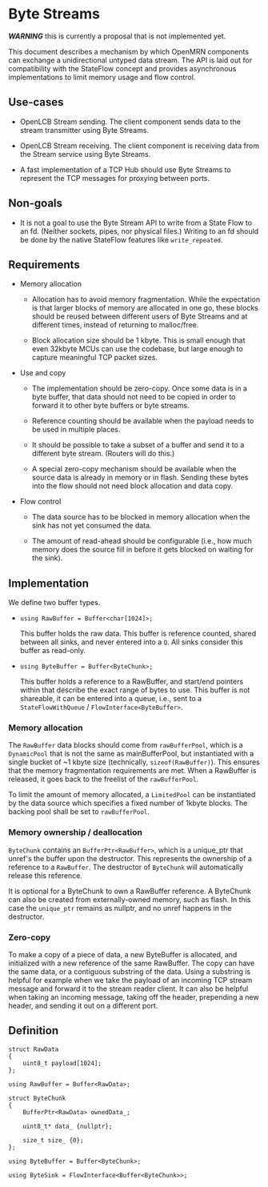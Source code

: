 # Byte Streams

***WARNING*** this is currently a proposal that is not implemented yet.

This document describes a mechanism by which OpenMRN components can exchange a
unidirectional untyped data stream. The API is laid out for compatibility with
the StateFlow concept and provides asynchronous implementations to limit memory
usage and flow control.

## Use-cases

- OpenLCB Stream sending. The client component sends data to the stream
  transmitter using Byte Streams.
  
- OpenLCB Stream receiving. The client component is receiving data from the
  Stream service using Byte Streams.
  
- A fast implementation of a TCP Hub should use Byte Streams to represent the
  TCP messages for proxying between ports.
  
## Non-goals

- It is not a goal to use the Byte Stream API to write from a State Flow to an
  fd. (Neither sockets, pipes, nor physical files.) Writing to an fd should be
  done by the native StateFlow features like `write_repeated`.

## Requirements

- Memory allocation

  - Allocation has to avoid memory fragmentation. While the expectation is that
    larger blocks of memory are allocated in one go, these blocks should be
    reused between different users of Byte Streams and at different times,
    instead of returning to malloc/free.
  
  - Block allocation size should be 1 kbyte. This is small enough that even
    32kbyte MCUs can use the codebase, but large enough to capture meaningful
    TCP packet sizes.
  
- Use and copy

  - The implementation should be zero-copy. Once some data is in a byte buffer,
    that data should not need to be copied in order to forward it to other byte
    buffers or byte streams.
    
  - Reference counting should be available when the payload needs to be used
    in multiple places.
    
  - It should be possible to take a subset of a buffer and send it to a
    different byte stream. (Routers will do this.)
    
  - A special zero-copy mechanism should be available when the source data is
    already in memory or in flash. Sending these bytes into the flow should not
    need block allocation and data copy.

- Flow control

  - The data source has to be blocked in memory allocation when the sink has
    not yet consumed the data.
    
  - The amount of read-ahead should be configurable (i.e., how much memory does
    the source fill in before it gets blocked on waiting for the sink).


## Implementation

We define two buffer types.

- `using RawBuffer = Buffer<char[1024]>;`

  This buffer holds the raw data. This buffer is reference counted, shared
  between all sinks, and never entered into a `Q`. All sinks consider this
  buffer as read-only.

- `using ByteBuffer = Buffer<ByteChunk>;`

  This buffer holds a reference to a RawBuffer, and start/end pointers within
  that describe the exact range of bytes to use. This buffer is not shareable,
  it can be entered into a queue, i.e., sent to a `StateFlowWithQueue` /
  `FlowInterface<ByteBuffer>`.

### Memory allocation

The `RawBuffer` data blocks should come from `rawBufferPool`, which is a
`DynamicPool` that is not the same as mainBufferPool, but instantiated with a
single bucket of ~1 kbyte size (technically, `sizeof(RawBuffer)`). This ensures
that the memory fragmentation requirements are met. When a RawBuffer is
released, it goes back to the freelist of the `rawBufferPool`.

To limit the amount of memory allocated, a `LimitedPool` can be instantiated by
the data source which specifies a fixed number of 1kbyte blocks. The backing
pool shall be set to `rawBufferPool`.

### Memory ownership / deallocation

`ByteChunk` contains an `BufferPtr<RawBuffer>`, which is a unique_ptr that
unref's the buffer upon the destructor. This represents the ownership of a
reference to a `RawBuffer`. The destructor of `ByteChunk` will automatically
release this reference.

It is optional for a ByteChunk to own a RawBuffer reference. A ByteChunk can
also be created from externally-owned memory, such as flash. In this case the
`unique_ptr` remains as nullptr, and no unref happens in the destructor.

### Zero-copy

To make a copy of a piece of data, a new ByteBuffer is allocated, and
initialized with a new reference of the same RawBuffer. The copy can have the
same data, or a contiguous substring of the data. Using a substring is helpful
for example when we take the payload of an incoming TCP stream message and
forward it to the stream reader client. It can also be helpful when taking an
incoming message, taking off the header, prepending a new header, and sending
it out on a different port.

## Definition

```
struct RawData
{
    uint8_t payload[1024];
};

using RawBuffer = Buffer<RawData>;

struct ByteChunk
{
    BufferPtr<RawData> ownedData_;
    
    uint8_t* data_ {nullptr};

    size_t size_ {0};
};

using ByteBuffer = Buffer<ByteChunk>;

using ByteSink = FlowInterface<Buffer<ByteChunk>>;
```
